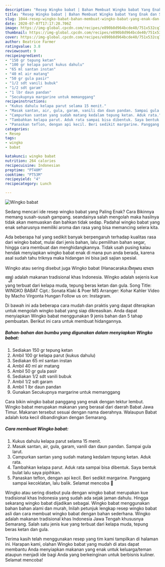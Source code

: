 ```yaml
---
description: "Resep Wingko babat | Bahan Membuat Wingko babat Yang Enak dan Simpel"
title: "Resep Wingko babat | Bahan Membuat Wingko babat Yang Enak dan Simpel"
slug: 1044-resep-wingko-babat-bahan-membuat-wingko-babat-yang-enak-dan-simpel
date: 2020-07-07T17:17:20.706Z
image: https://img-global.cpcdn.com/recipes/e890b8d964bcde40/751x532cq70/wingko-babat-foto-resep-utama.jpg
thumbnail: https://img-global.cpcdn.com/recipes/e890b8d964bcde40/751x532cq70/wingko-babat-foto-resep-utama.jpg
cover: https://img-global.cpcdn.com/recipes/e890b8d964bcde40/751x532cq70/wingko-babat-foto-resep-utama.jpg
author: Beatrice Farmer
ratingvalue: 3.8
reviewcount: 9
recipeingredient:
- "150 gr tepung ketan"
- "100 gr kelapa parut kukus dahulu"
- "65 ml santan instan"
- "40 ml air matang"
- "50 gr gula pasir"
- "1/2 sdt vanili bubuk"
- "1/2 sdt garam"
- "1 lbr daun pandan"
- "Secukupnya margarine untuk memanggang"
recipeinstructions:
- "Kukus dahulu kelapa parut selama 15 menit."
- "Masak santan, air, gula, garam, vanili dan daun pandan. Sampai gula larut."
- "Campurkan santan yang sudah matang kedalam tepung ketan. Aduk rata."
- "Tambahkan kelapa parut. Aduk rata sampai bisa dibentuk. Saya bentuk bulat lalu saya pipihkan."
- "Panaskan teflon, dengan api kecil. Beri sedikit margarine. Panggang sampai kecoklatan, lalu balik. Selamat mencoba 🙏"
categories:
- Resep
tags:
- wingko
- babat

katakunci: wingko babat 
nutrition: 264 calories
recipecuisine: Indonesian
preptime: "PT40M"
cooktime: "PT53M"
recipeyield: "4"
recipecategory: Lunch

---
```



![Wingko babat](https://img-global.cpcdn.com/recipes/e890b8d964bcde40/751x532cq70/wingko-babat-foto-resep-utama.jpg)

Sedang mencari ide resep wingko babat yang Paling Enak? Cara Bikinnya memang susah-susah gampang. seandainya salah mengolah maka hasilnya tidak akan memuaskan dan bahkan tidak sedap. Padahal wingko babat yang enak seharusnya memiliki aroma dan rasa yang bisa memancing selera kita.

Ada beberapa hal yang sedikit banyak berpengaruh terhadap kualitas rasa dari wingko babat, mulai dari jenis bahan, lalu pemilihan bahan segar, hingga cara membuat dan menghidangkannya. Tidak usah pusing kalau hendak menyiapkan wingko babat enak di mana pun anda berada, karena asal sudah tahu triknya maka hidangan ini bisa jadi sajian spesial.

Wingko atau sering disebut juga Wingko babat (Hanacaraka:ꦮꦶꦁꦏꦺꦴ ꦧꦧꦠ꧀) adalah makanan tradisional khas Indonesia. Wingko adalah sejenis kue yang terbuat dari kelapa muda, tepung beras ketan dan gula. Song Title: WINGKO BABAT Cipt.: Sonata Klaki &amp; Poer MS Arranger: Kohar Kahler Video by Macho Virgonta Hungan Follow us on: Instagram.


Di bawah ini ada beberapa cara mudah dan praktis yang dapat diterapkan untuk mengolah wingko babat yang siap dikreasikan. Anda dapat menyiapkan Wingko babat menggunakan 9 jenis bahan dan 5 tahap pembuatan. Berikut ini cara untuk membuat hidangannya.

<!--inarticleads1-->

##### Bahan-bahan dan bumbu yang digunakan dalam menyiapkan Wingko babat:

1. Sediakan 150 gr tepung ketan
1. Ambil 100 gr kelapa parut (kukus dahulu)
1. Sediakan 65 ml santan instan
1. Ambil 40 ml air matang
1. Ambil 50 gr gula pasir
1. Sediakan 1/2 sdt vanili bubuk
1. Ambil 1/2 sdt garam
1. Ambil 1 lbr daun pandan
1. Gunakan Secukupnya margarine untuk memanggang


Cara bikin wingko babat panggang yang enak dengan tektur lembut. Wingko babat merupakan makanan yang berasal dari daerah Babat Jawa Timur. Makanan tersebut sesuai dengan nama daerahnya. Walaupun Babat adalah kota kecil dibandingkan dengan Semarang. 

<!--inarticleads2-->

##### Cara membuat Wingko babat:

1. Kukus dahulu kelapa parut selama 15 menit.
1. Masak santan, air, gula, garam, vanili dan daun pandan. Sampai gula larut.
1. Campurkan santan yang sudah matang kedalam tepung ketan. Aduk rata.
1. Tambahkan kelapa parut. Aduk rata sampai bisa dibentuk. Saya bentuk bulat lalu saya pipihkan.
1. Panaskan teflon, dengan api kecil. Beri sedikit margarine. Panggang sampai kecoklatan, lalu balik. Selamat mencoba 🙏


Wingko atau sering disebut pula dengan wingko babat merupakan kue tradisional khas Indonesia yang sudah ada sejak jaman dahulu. Hingga sekarang wingko babat dijadikan sebagai. Wingko babat menggunakan bahan bahan alami dan murah, Inilah petunjuk lengkap resep wingko babat asli dan cara membuat wingko babat dengan bahan sederhana. Wingko adalah makanan tradisional khas Indonesia Jawa Tengah khususnya Semarang. Salah satu jenis kue yang terbuat dari kelapa muda, tepung beras ketan dan gula. 

Terima kasih telah menggunakan resep yang tim kami tampilkan di halaman ini. Harapan kami, olahan Wingko babat yang mudah di atas dapat membantu Anda menyiapkan makanan yang enak untuk keluarga/teman ataupun menjadi ide bagi Anda yang berkeinginan untuk berbisnis kuliner. Selamat mencoba!

